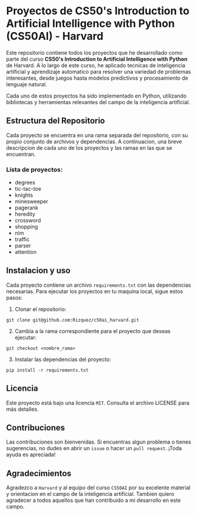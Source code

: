 # Proyectos de CS50's Introduction to Artificial Intelligence with Python (CS50AI) - Harvard

Este repositorio contiene todos los proyectos que he desarrollado como parte del curso __CS50's Introduction to Artificial Intelligence with Python__ de Harvard. A lo largo de este curso, he aplicado tecnicas de inteligencia artificial y aprendizaje automatico para resolver una variedad de problemas interesantes, desde juegos hasta modelos predictivos y procesamiento de lenguaje natural.

Cada uno de estos proyectos ha sido implementado en Python, utilizando bibliotecas y herramientas relevantes del campo de la inteligencia artificial.

## Estructura del Repositorio
Cada proyecto se encuentra en una rama separada del repositorio, con su propio conjunto de archivos y dependencias. A continuacion, una breve descripcion de cada uno de los proyectos y las ramas en las que se encuentran. 

### Lista de proyectos:
- degrees
- tic-tac-toe
- knights
- minesweeper
- pagerank
- heredity
- crossword
- shopping
- nim
- traffic
- parser
- attention

## Instalacion y uso
Cada proyecto contiene un archivo `requirements.txt` con las dependencias necesarias. Para ejecutar los proyectos en tu maquina local, sigue estos pasos:

1. Clonar el repositorio:
```
git clone git@github.com:Rizquez/c50ai_harvard.git
```
2. Cambia a la rama correspondiente para el proyecto que deseas ejecutar:
```
git checkout <nombre_rama>
```
3. Instalar las dependencias del proyecto:
```
pip install -r requirements.txt
```

## Licencia
Este proyecto está bajo una licencia `MIT`. Consulta el archivo LICENSE para más detalles.

## Contribuciones
Las contribuciones son bienvenidas. Si encuentras algun problema o tienes sugerencias, no dudes en abrir un `issue` o hacer un `pull request`. ¡Toda ayuda es apreciada!

## Agradecimientos
Agradezco a `Harvard` y al equipo del curso `CS50AI` por su excelente material y orientacion en el campo de la inteligencia artificial. Tambien quiero agradecer a todos aquellos que han contribuido a mi desarrollo en este campo.
